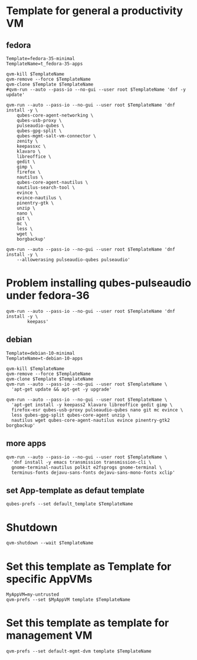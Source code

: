  Template for general a productivity VM
=======================================

## fedora
```
Template=fedora-35-minimal
TemplateName=t_fedora-35-apps

qvm-kill $TemplateName
qvm-remove --force $TemplateName
qvm-clone $Template $TemplateName
#qvm-run --auto --pass-io --no-gui --user root $TemplateName 'dnf -y update'
  
qvm-run --auto --pass-io --no-gui --user root $TemplateName 'dnf install -y \
	qubes-core-agent-networking \
	qubes-usb-proxy \
	pulseaudio-qubes \
	qubes-gpg-split \
	qubes-mgmt-salt-vm-connector \
	zenity \
	keepassxc \
	klavaro \
	libreoffice \
	gedit \
	gimp \
	firefox \
	nautilus \
	qubes-core-agent-nautilus \
	nautilus-search-tool \
	evince \
	evince-nautilus \
	pinentry-gtk \
	unzip \
	nano \
	git \
	mc \
	less \
	wget \
	borgbackup'

qvm-run --auto --pass-io --no-gui --user root $TemplateName 'dnf install -y \
	--allowerasing pulseaudio-qubes pulseaudio'
```

# Problem installing qubes-pulseaudio under fedora-36
```
qvm-run --auto --pass-io --no-gui --user root $TemplateName 'dnf install -y \
        keepass'
```

## debian
```
Template=debian-10-minimal
TemplateName=t-debian-10-apps

qvm-kill $TemplateName
qvm-remove --force $TemplateName
qvm-clone $Template $TemplateName
qvm-run --auto --pass-io --no-gui --user root $TemplateName \
  'apt-get update && apt-get -y upgrade'

qvm-run --auto --pass-io --no-gui --user root $TemplateName \
  'apt-get install -y keepass2 klavaro libreoffice gedit gimp \
  firefox-esr qubes-usb-proxy pulseaudio-qubes nano git mc evince \
  less qubes-gpg-split qubes-core-agent unzip \
  nautilus wget qubes-core-agent-nautilus evince pinentry-gtk2 borgbackup'
```

## more apps
```
qvm-run --auto --pass-io --no-gui --user root $TemplateName \
  'dnf install -y emacs transmission transmission-cli \
  gnome-terminal-nautilus polkit e2fsprogs gnome-terminal \
  terminus-fonts dejavu-sans-fonts dejavu-sans-mono-fonts xclip'
```

## set App-template as defaut template
```
qubes-prefs --set default_template $TemplateName
```

# Shutdown
```
qvm-shutdown --wait $TemplateName
```

# Set this template as Template for specific AppVMs
```
MyAppVM=my-untrusted
qvm-prefs --set $MyAppVM template $TemplateName
```

# Set this template as template for management VM
```
qvm-prefs --set default-mgmt-dvm template $TemplateName
```
